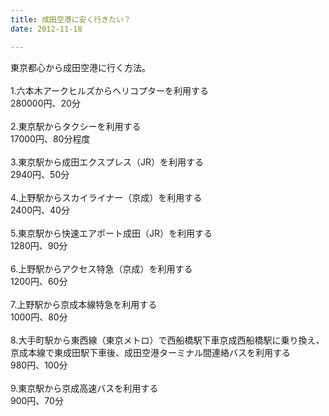 ```yaml
---
title: 成田空港に安く行きたい？
date: 2012-11-18

---
```


<p>東京都心から成田空港に行く方法。<br /><br />1.六本木アークヒルズからヘリコプターを利用する<br />280000円、20分<br /><br />2.東京駅からタクシーを利用する<br />17000円、80分程度<br /><br />3.東京駅から成田エクスプレス（JR）を利用する<br />2940円、50分<br /><br />4.上野駅からスカイライナー（京成）を利用する<br />2400円、40分<br /><br />5.東京駅から快速エアポート成田（JR）を利用する<br />1280円、90分<br /><br />6.上野駅からアクセス特急（京成）を利用する<br />1200円、60分<br /><br />7.上野駅から京成本線特急を利用する<br />1000円、80分<br /><br />8.大手町駅から東西線（東京メトロ）で西船橋駅下車京成西船橋駅に乗り換え、京成本線で東成田駅下車後、成田空港ターミナル間連絡バスを利用する<br />980円、100分<br /><br />9.東京駅から京成高速バスを利用する<br />900円、70分</p>&#13;
<h5 class="uiStreamMessage userContentWrapper" data-ft="{&quot;type&quot;:1,&quot;tn&quot;:&quot;K&quot;}"><span class="messageBody" data-ft="{&quot;type&quot;:3}"><span class="userContent"></span></span></h5> 
